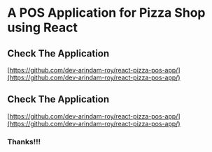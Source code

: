 # A POS Application for Pizza Shop using React

## Check The Application
[https://github.com/dev-arindam-roy/react-pizza-pos-app/](https://github.com/dev-arindam-roy/react-pizza-pos-app/)


## Check The Application
[https://github.com/dev-arindam-roy/react-pizza-pos-app/](https://github.com/dev-arindam-roy/react-pizza-pos-app/)

### Thanks!!!